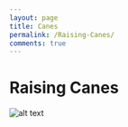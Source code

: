 ```yaml
---
layout: page
title: Canes
permalink: /Raising-Canes/
comments: true
---
```


# Raising Canes
![alt text](http://ndburger.github.io/images/canes2.jpg "Raising Canes")
